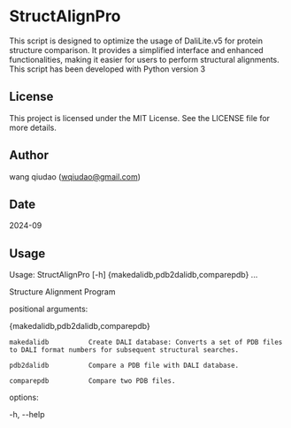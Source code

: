 # StructAlignPro

This script is designed to optimize the usage of DaliLite.v5 for protein structure comparison.
It provides a simplified interface and enhanced functionalities, making it easier for users to perform structural alignments. This script has been developed with Python version 3
## License
This project is licensed under the MIT License. See the LICENSE file for more details.
## Author
wang qiudao (wqiudao@gmail.com)
## Date
2024-09
## Usage
Usage: StructAlignPro [-h] {makedalidb,pdb2dalidb,comparepdb} ...

Structure Alignment Program

positional arguments:

  {makedalidb,pdb2dalidb,comparepdb}
  
    makedalidb          Create DALI database: Converts a set of PDB files to DALI format numbers for subsequent structural searches.
    
    pdb2dalidb          Compare a PDB file with DALI database.
    
    comparepdb          Compare two PDB files.
    
options:

  -h, --help
